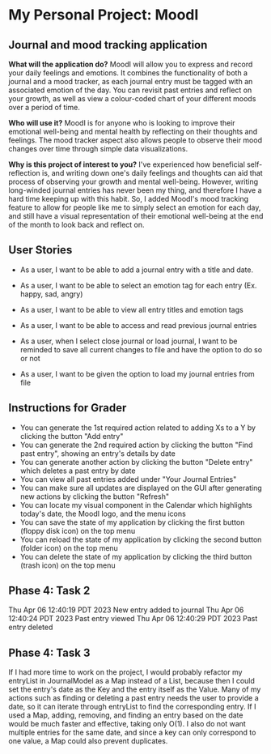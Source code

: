 # My Personal Project: MoodI

## Journal and mood tracking application

**What will the application do?**
MoodI will allow you to express and record your daily feelings and emotions. It combines the functionality of both
a journal and a mood tracker, as each journal entry must be tagged with an associated emotion of the day. You can 
revisit past entries and reflect on your growth, as well as view a colour-coded chart of your different moods over
a period of time.

**Who will use it?**
MoodI is for anyone who is looking to improve their emotional well-being and mental health by reflecting on their 
thoughts and feelings. The mood tracker aspect also allows people to observe their mood changes over time through
simple data visualizations.

**Why is this project of interest to you?**
I've experienced how beneficial self-reflection is, and writing down one's daily feelings and thoughts can aid that
process of observing your growth and mental well-being. However, writing long-winded journal entries has
never been my thing, and therefore I have a hard time keeping up with this habit. So, I added MoodI's mood 
tracking feature to allow for people like me to simply select an emotion for each day, and still have a visual 
representation of their emotional well-being at the end of the month to look back and reflect on. 

## User Stories
- As a user, I want to be able to add a journal entry with a title and date.
- As a user, I want to be able to select an emotion tag for each entry (Ex. happy, sad, angry)
- As a user, I want to be able to view all entry titles and emotion tags
- As a user, I want to be able to access and read previous journal entries

- As a user, when I select close journal or load journal, I want to be reminded to save all current changes to file 
and have the option to do so or not
- As a user, I want to be given the option to load my journal entries from file

## Instructions for Grader
- You can generate the 1st required action related to adding Xs to a Y by clicking the button "Add entry"
- You can generate the 2nd required action by clicking the button "Find past entry", showing an entry's details by date
- You can generate another action by clicking the button "Delete entry" which deletes a past entry by date
- You can view all past entries added under "Your Journal Entries"
- You can make sure all updates are displayed on the GUI after generating new actions by clicking the button "Refresh"
- You can locate my visual component in the Calendar which highlights today's date, the MoodI logo, and the menu icons
- You can save the state of my application by clicking the first button (floppy disk icon) on the top menu
- You can reload the state of my application by clicking the second button (folder icon) on the top menu
- You can delete the state of my application by clicking the third button (trash icon) on the top menu

## Phase 4: Task 2
Thu Apr 06 12:40:19 PDT 2023
New entry added to journal
Thu Apr 06 12:40:24 PDT 2023
Past entry viewed
Thu Apr 06 12:40:29 PDT 2023
Past entry deleted

## Phase 4: Task 3
If I had more time to work on the project, I would probably refactor my entryList in JournalModel as a Map instead of a 
List, because then I could set the entry's date as the Key and the entry itself as the Value. Many of my actions such
as finding or deleting a past entry needs the user to provide a date, so it can iterate through entryList to find the 
corresponding entry. If I used a Map, adding, removing, and finding an entry based on the date would be much faster and 
effective, taking only O(1). I also do not want multiple entries for the same date, and since a key can only correspond 
to one value, a Map could also prevent duplicates. 